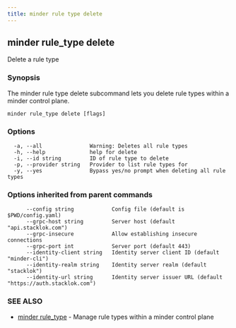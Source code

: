 ```yaml
---
title: minder rule type delete
---
```

## minder rule_type delete

Delete a rule type

### Synopsis

The minder rule type delete subcommand lets you delete rule types within a
minder control plane.

```
minder rule_type delete [flags]
```

### Options

```
  -a, --all               Warning: Deletes all rule types
  -h, --help              help for delete
  -i, --id string         ID of rule type to delete
  -p, --provider string   Provider to list rule types for
  -y, --yes               Bypass yes/no prompt when deleting all rule types
```

### Options inherited from parent commands

```
      --config string            Config file (default is $PWD/config.yaml)
      --grpc-host string         Server host (default "api.stacklok.com")
      --grpc-insecure            Allow establishing insecure connections
      --grpc-port int            Server port (default 443)
      --identity-client string   Identity server client ID (default "minder-cli")
      --identity-realm string    Identity server realm (default "stacklok")
      --identity-url string      Identity server issuer URL (default "https://auth.stacklok.com")
```

### SEE ALSO

* [minder rule_type](minder_rule_type.md)	 - Manage rule types within a minder control plane


